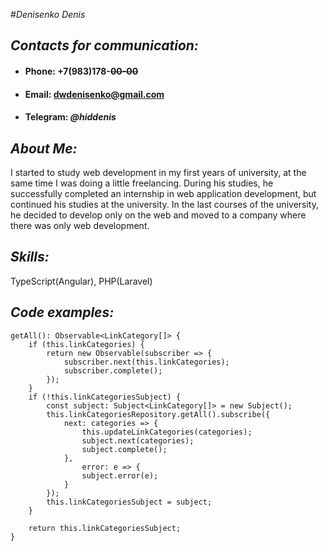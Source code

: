 #_Denisenko Denis_

## *Contacts for communication:*
* #### Phone: +7(983)178-~~00-00~~ 
* #### Email: dwdenisenko@gmail.com
* #### Telegram: _@hiddenis_

## *About Me:*

I started to study web development in my first years of university,
at the same time I was doing a little freelancing. During his studies,
he successfully completed an internship in web application development,
but continued his studies at the university. In the last courses of the university,
he decided to develop only on the web and moved to a company where there was only
web development.

## *Skills:*
TypeScript(Angular), PHP(Laravel)

## *Code examples:*
```
getAll(): Observable<LinkCategory[]> {
    if (this.linkCategories) {
        return new Observable(subscriber => {
            subscriber.next(this.linkCategories);
            subscriber.complete();
        });
    }
    if (!this.linkCategoriesSubject) {
        const subject: Subject<LinkCategory[]> = new Subject();
        this.linkCategoriesRepository.getAll().subscribe({
            next: categories => {
                this.updateLinkCategories(categories);
                subject.next(categories);
                subject.complete();
            },
                error: e => {
                subject.error(e);
            }
        });
        this.linkCategoriesSubject = subject;
    }

    return this.linkCategoriesSubject;
}

```

